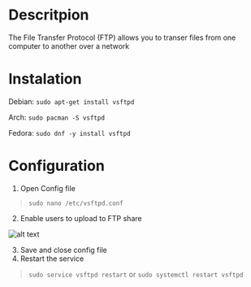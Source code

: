 # Descritpion
The File Transfer Protocol (FTP) allows you to transer files from one computer to another over a network

# Instalation
Debian: `sudo apt-get install vsftpd`

Arch: `sudo pacman -S vsftpd`

Fedora: `sudo dnf -y install vsftpd`

# Configuration
1. Open Config file
> `sudo nano /etc/vsftpd.conf`
2. Enable users to upload to FTP share

![alt text](https://github.com/ryanvanmass/Images/blob/master/Write%20Enable%20(VSFTPD).png "write_enable=YES")

3. Save and close config file
4. Restart the service
> `sudo service vsftpd restart`
or
> `sudo systemctl restart vsftpd`
